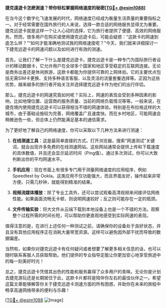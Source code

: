 **捷克遠遊卡怎麽測速？带你轻松掌握网络速度的秘密[[TG💪+ @esim1088](https://t.me/s/esim1088)]**

在当今这个数字化飞速发展的时代，网络速度已经成为衡量生活质量的重要指标之一。对于经常需要在国外旅行的人来说，选择一款合适的网络服务显得尤为重要。捷克远遊卡就是这样一个让人心动的选择，它为旅行者提供了便捷、高效的网络服务。然而，很多用户在购买或使用捷克远遊卡后，可能会疑惑：“这款卡的网速到底怎么样？”“如何才能准确地测试我的网络速度呢？”今天，我们就来详细探讨一下捷克远遊卡的网速问题以及如何进行有效的测速。

首先，让我们了解一下什么是捷克远遊卡。捷克远遊卡是一种专门为国际旅行者设计的移动数据卡，它允许用户在全球多个国家和地区享受稳定的互联网连接。无论是商务出差还是休闲旅游，这款卡都能为你提供可靠的上网体验。它的主要优点包括无需SIM卡更换、支持多种语言客服、以及灵活的流量套餐选择等。正因为这些优势，越来越多的旅行者开始关注并选择捷克远遊卡作为他们的出行伴侣。

那么，捷克远遊卡的网速究竟如何呢？实际上，网速的表现会受到多种因素的影响，比如地理位置、运营商的服务质量、当前的网络负载情况等等。一般来说，在捷克境内使用捷克远遊卡可以获得相当不错的网速体验。特别是在布拉格这样的大城市，由于基础设施较为完善，网络覆盖广且速度快。而在乡村地区，可能网速会稍微逊色一些，但总体上仍然能满足基本的通信需求。

为了更好地了解自己的网络速度，你可以采取以下几种方法来进行测速：

1. **在线测速工具**：这是最简单直接的方式。打开浏览器，搜索“网速测试”关键词，就会出现许多免费的在线测速网站。这些网站通常会提供上传和下载速度的具体数值，并且还会显示延迟时间（Ping值）。通过多次测试，你可以大致判断出你的平均网速水平。

2. **手机应用**：现在市面上有很多专门用于测量网络速度的应用程序，例如Speedtest by Ookla。这类应用不仅功能强大，而且界面友好，操作起来非常方便。只需几秒钟，就能得到精准的结果。

3. **视频流媒体播放**：除了专业工具外，还可以尝试观看高清视频来间接评估网络性能。如果画面流畅无卡顿，则说明网速较好；反之则可能存在一定的瓶颈。

4. **文件传输实验**：将大文件从云端下载到本地设备上也是一个不错的方法。观察整个过程所需的时间长短，可以帮助你更直观地感受到实际网速的表现。

值得注意的是，在进行上述任何一种测试之前，请确保你的设备处于良好状态，并且没有其他应用程序正在消耗大量带宽资源。这样可以避免因外部干扰而导致的数据偏差。

当然啦，如果你对捷克远遊卡有任何疑问或者想要了解更多相关信息的话，也可以随时联系客服人员获取帮助。他们提供的专业指导定能让你更加安心地享受旅途中的每一刻美好时光！

总之，捷克远遊卡凭借其出色的性能和服务赢得了众多用户的青睐。无论你是计划去捷克游玩还是长期居住于此，这款卡片都将是陪伴你左右的最佳伙伴之一。希望这篇文章能够解答你关于捷克远遊卡测速方面的所有困惑，并助你在未来的旅程中畅享高速网络带来的便利与乐趣！

[[TG💪+ @esim1088](https://t.me/s/esim1088) ![Image](https://i.postimg.cc/4NQfJmqS/Snipaste-2025-05-13-00-14-12.png)]